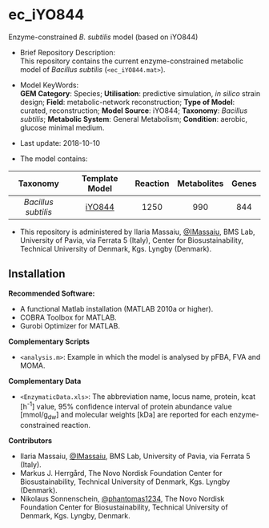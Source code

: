 # ec_iYO844
Enzyme-constrained *B. subtilis* model (based on iYO844)
- Brief Repository Description:  
This repository contains the current enzyme-constrained metabolic model of *Bacillus subtilis* (`<ec_iYO844.mat>`). 
  
- Model KeyWords:  
**GEM Category**: Species; **Utilisation**: predictive simulation, *in silico* strain design; **Field**: metabolic-network reconstruction; **Type of Model**: curated, reconstruction; **Model Source**: iYO844; **Taxonomy**: *Bacillus subtilis*; **Metabolic System**: General Metabolism; **Condition**: aerobic, glucose minimal medium.

- Last update: 2018-10-10
  
- The model contains:  


| Taxonomy | Template Model | Reaction | Metabolites | Genes |
| :--------: | :--------------------------------------: | :--------: | :-----------: | :-----: |
| *Bacillus subtilis* | [iYO844](http://bigg.ucsd.edu/models/iYO844) | 1250 | 990 | 844 |

- This repository is administered by Ilaria Massaiu, [@IMassaiu](https://github.com/IMassaiu), BMS Lab, University of Pavia, via Ferrata 5 (Italy), Center for Biosustainability, Technical University of Denmark, Kgs. Lyngby (Denmark).

**Installation**
---
**Recommended Software:**
- A functional Matlab installation (MATLAB 2010a or higher).
- COBRA Toolbox for MATLAB.
- Gurobi Optimizer for MATLAB.

**Complementary Scripts**
- `<analysis.m>`: Example in which the model is analysed by pFBA, FVA and MOMA.

**Complementary Data**
- `<EnzymaticData.xls>`: The abbreviation name, locus name, protein, kcat [h<sup>-1</sup>] value, 95% confidence interval of protein abundance value [mmol/g<sub>dw</sub>] and molecular weights [kDa] are reported for each enzyme-constrained reaction.

**Contributors**
- Ilaria Massaiu, [@IMassaiu](https://github.com/IMassaiu), BMS Lab, University of Pavia, via Ferrata 5 (Italy).
- Markus J. Herrgård, The Novo Nordisk Foundation Center for Biosustainability, Technical University of Denmark, Kgs. Lyngby (Denmark).
- Nikolaus Sonnenschein, [@phantomas1234](https://github.com/phantomas1234), The Novo Nordisk Foundation Center for Biosustainability, Technical University of Denmark, Kgs. Lyngby, Denmark.

